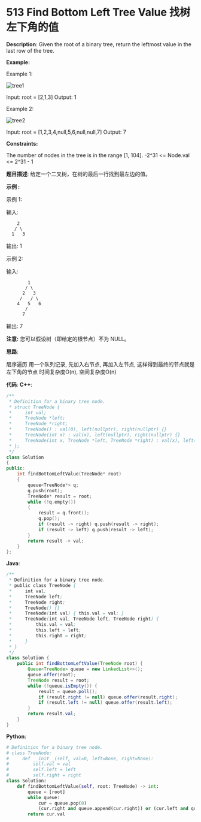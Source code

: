 # 513 Find Bottom Left Tree Value 找树左下角的值

__Description__:
Given the root of a binary tree, return the leftmost value in the last row of the tree.

__Example:__

Example 1:

![tree1](https://assets.leetcode.com/uploads/2020/12/14/tree1.jpg)

Input: root = [2,1,3]
Output: 1

Example 2:

![tree2](https://assets.leetcode.com/uploads/2020/12/14/tree2.jpg)

Input: root = [1,2,3,4,null,5,6,null,null,7]
Output: 7

__Constraints:__

The number of nodes in the tree is in the range [1, 104].
-2^31 <= Node.val <= 2^31 - 1

__题目描述__:
给定一个二叉树，在树的最后一行找到最左边的值。

__示例 :__

示例 1:

输入:

```text
    2
   / \
  1   3
```

输出:
1

示例 2:

输入:

```text
        1
       / \
      2   3
     /   / \
    4   5   6
       /
      7
```

输出:
7

__注意:__
您可以假设树（即给定的根节点）不为 NULL。

__思路__:

层序遍历
用一个队列记录, 先加入右节点, 再加入左节点, 这样得到最终的节点就是左下角的节点
时间复杂度O(n), 空间复杂度O(n)

__代码__:
__C++__:

```C++
/**
 * Definition for a binary tree node.
 * struct TreeNode {
 *     int val;
 *     TreeNode *left;
 *     TreeNode *right;
 *     TreeNode() : val(0), left(nullptr), right(nullptr) {}
 *     TreeNode(int x) : val(x), left(nullptr), right(nullptr) {}
 *     TreeNode(int x, TreeNode *left, TreeNode *right) : val(x), left(left), right(right) {}
 * };
 */
class Solution 
{
public:
    int findBottomLeftValue(TreeNode* root) 
    {
        queue<TreeNode*> q;
        q.push(root);
        TreeNode* result = root;
        while (!q.empty()) 
        {
            result = q.front();
            q.pop();
            if (result -> right) q.push(result -> right);
            if (result -> left) q.push(result -> left);
        }
        return result -> val;
    }
};
```

__Java__:

```Java
/**
 * Definition for a binary tree node.
 * public class TreeNode {
 *     int val;
 *     TreeNode left;
 *     TreeNode right;
 *     TreeNode() {}
 *     TreeNode(int val) { this.val = val; }
 *     TreeNode(int val, TreeNode left, TreeNode right) {
 *         this.val = val;
 *         this.left = left;
 *         this.right = right;
 *     }
 * }
 */
class Solution {
    public int findBottomLeftValue(TreeNode root) {
        Queue<TreeNode> queue = new LinkedList<>();
        queue.offer(root);
        TreeNode result = root;
        while (!queue.isEmpty()) {
            result = queue.poll();
            if (result.right != null) queue.offer(result.right);
            if (result.left != null) queue.offer(result.left);
        }
        return result.val;
    }
}
```

__Python__:

```Python
# Definition for a binary tree node.
# class TreeNode:
#     def __init__(self, val=0, left=None, right=None):
#         self.val = val
#         self.left = left
#         self.right = right
class Solution:
    def findBottomLeftValue(self, root: TreeNode) -> int:
        queue = [root]
        while queue:
            cur = queue.pop(0)
            (cur.right and queue.append(cur.right)) or (cur.left and queue.append(cur.left))
        return cur.val
```
